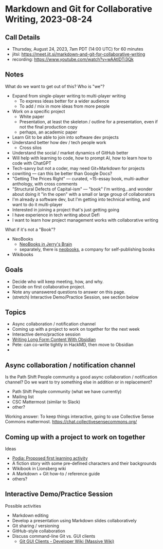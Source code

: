 # Markdown and Git for Collaborative Writing, 2023-08-24 

## Call Details

- Thursday, August 24, 2023, 7am PDT (14:00 UTC) for 60 minutes
- jitsi: https://meet.jit.si/markdown-and-git-for-collaborative-writing
- recording: https://www.youtube.com/watch?v=wAAtlDTi3Qk

## Notes

What do we want to get out of this? Who is "we"?

- Expand from single-player writing to multi-player writing
    - To express ideas better for a wider audience
    - To add / mix in more ideas from more people
- Work on a specific project
    - White paper
    - Presentation, at least the skeleton / outline for a presentation, even if not the final production copy
    - perhaps, an academic paper
- Learn Git to be able to join into software dev projects
- Understand better how dev / tech people work
    - Cross silos
- Understand the social / market dynamics of GitHub better
- Will help with learning to code, how to prompt AI, how to learn how to code with ChatGPT
- Tech-savvy but not a coder, may need Git+Markdown for projects
- cowriting — can this be better than Google Docs?
- "Getting The Prices Right" — curated, ~15-essay book, multi-author anthology, with cross comments
- "Structural Defects of Capital-ism" — "book" I'm writing…and wonder about doing it "in the open" with a small or large group of collaborators
- I'm already a software dev, but I'm getting into technical writing, and want to do it multi-player
- Interested in joining a project that's just getting going
- I have experience in tech writing about Defi
- I want to learn how project management works with collaborative writing

What if it's not a "Book"?

- NeoBooks
    - [NeoBooks in Jerry's Brain](https://app.thebrain.com/brain/3d80058c-14d8-5361-0b61-a061f89baf87/5c4fe356-e36d-499b-806a-4c5547d488d8)
    - separately, there is [neobooks](https://neobooks.com/), a company for self-publishing books
- Wikibooks

## Goals

- Decide who will keep meeting, how, and why.
- Decide on first collaborative project.
- Note any unanswered questions to answer on this page.
- (stretch) Interactive Demo/Practice Session, see section below

## Topics

- Async collaboration / notification channel
- Coming up with a project to work on together for the next week
- Interactive demo/practice session
- [Writing Long Form Content With Obsidian](https://www.eleanorkonik.com/writing-long-form-content/)
- Pete: can co-write tightly in HackMD, then move to Obsidian
- 
## Async collaboration / notification channel

Is the Path Shift People community a good async collaboration / notification channel? Do we want to try something else in addition or in replacement?

- Path Shift People community (what we have currently)
- Mailing list
- CSC Mattermost (similar to Slack)
- other?

Working answer: To keep things interactive, going to use Collective Sense Commons mattermost.
https://chat.collectivesensecommons.org/

## Coming up with a project to work on together

Ideas

- <a href="https://www.pathshiftpeople.com/community/topics/101129/posts/326916-proposed-first-learning-activity">Podia: Proposed first learning activity</a>
- A fiction story with some pre-defined characters and their backgrounds
- Wikibook in Lionsberg wiki
- A Markdown + Git how-to / reference guide 
- others?

## Interactive Demo/Practice Session

Possible activities

- Markdown editing
- Develop a presentation using Markdown slides collaboratively
- Git sharing / versioning
- GitHub-style collaboration
- Discuss command-line Git vs. GUI clients
    - [Git GUI Clients - Developer Wiki (Massive Wiki)](https://developer.massive.wiki/git_gui_clients)

